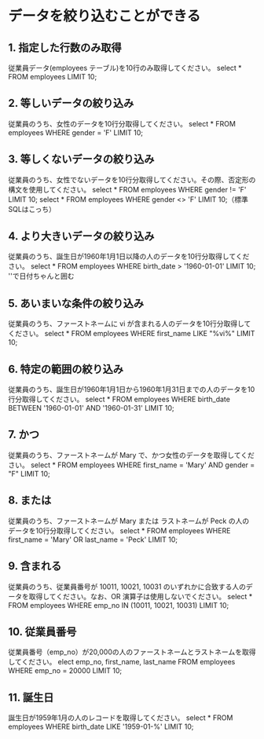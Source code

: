 # データを絞り込むことができる

## 1. 指定した行数のみ取得

従業員データ(employees テーブル)を10行のみ取得してください。
select * FROM employees LIMIT 10;
## 2. 等しいデータの絞り込み

従業員のうち、女性のデータを10行分取得してください。
select * FROM employees WHERE gender = 'F' LIMIT 10;
## 3. 等しくないデータの絞り込み

従業員のうち、女性でないデータを10行分取得してください。その際、否定形の構文を使用してください。
select * FROM employees WHERE gender != 'F' LIMIT 10;
select * FROM employees WHERE gender <> 'F' LIMIT 10;（標準SQLはこっち）
## 4. より大きいデータの絞り込み

従業員のうち、誕生日が1960年1月1日以降の人のデータを10行分取得してください。
select * FROM employees WHERE birth_date > '1960-01-01' LIMIT 10;
''で日付ちゃんと囲む
## 5. あいまいな条件の絞り込み

従業員のうち、ファーストネームに vi が含まれる人のデータを10行分取得してください。
select * FROM employees WHERE first_name LIKE "%vi%" LIMIT 10;

## 6. 特定の範囲の絞り込み

従業員のうち、誕生日が1960年1月1日から1960年1月31日までの人のデータを10行分取得してください。
select * FROM employees WHERE birth_date BETWEEN '1960-01-01' AND '1960-01-31' LIMIT 10;
## 7. かつ

従業員のうち、ファーストネームが Mary で、かつ女性のデータを取得してください。
select * FROM employees WHERE first_name = 'Mary' AND gender = "F" LIMIT 10;
## 8. または

従業員のうち、ファーストネームが Mary または ラストネームが Peck の人のデータを10行分取得してください。
select * FROM employees WHERE first_name = 'Mary' OR last_name = 'Peck' LIMIT 10;

## 9. 含まれる

従業員のうち、従業員番号が 10011, 10021, 10031 のいずれかに合致する人のデータを取得してください。なお、OR 演算子は使用しないでください。
select * FROM employees WHERE emp_no IN (10011, 10021, 10031) LIMIT 10;
## 10. 従業員番号

従業員番号（emp_no）が20,000の人のファーストネームとラストネームを取得してください。
elect emp_no, first_name, last_name FROM employees WHERE emp_no = 20000 LIMIT 10;
## 11. 誕生日

誕生日が1959年1月の人のレコードを取得してください。
select * FROM employees WHERE birth_date LIKE '1959-01-%' LIMIT 10;